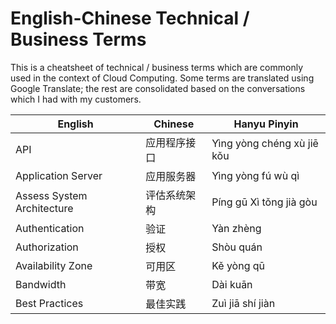 # English-Chinese Technical / Business Terms
This is a cheatsheet of technical / business terms which are commonly used in the context of Cloud Computing. Some terms are translated using Google Translate; the rest are consolidated based on the conversations which I had with my customers.

| English | Chinese | Hanyu Pinyin |
| ----------- | ----------- | ----------- |
| API | 应用程序接口 | Yìng yòng chéng xù jiē kǒu |
| Application Server | 应用服务器 | Yìng yòng fú wù qì |
| Assess System Architecture | 评估系统架构 | Píng gū Xì tǒng jià gòu |
| Authentication | 验证 | Yàn zhèng |
| Authorization | 授权 | Shòu quán |
| Availability Zone | 可用区 | Kě yòng qū |
| Bandwidth | 带宽 | Dài kuān |
| Best Practices | 最佳实践 | Zuì jiā shí jiàn |
